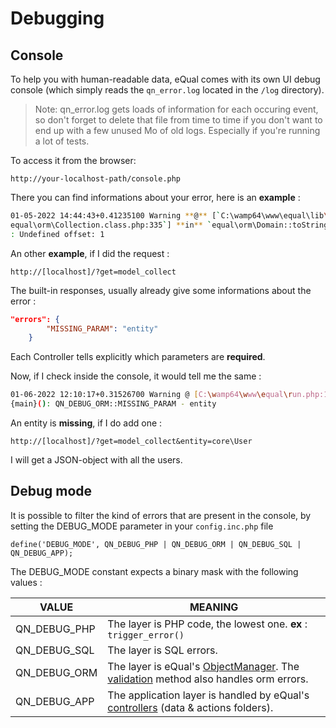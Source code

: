 # Debugging



## Console
To help you with human-readable data, eQual comes with its own  UI debug console (which simply reads the `qn_error.log` located  in the `/log` directory).

> Note: qn_error.log gets loads of information for each occuring event, so don't forget to delete that file from time to time if you don't want to end up with a few unused Mo of old logs. Especially if you're running a lot of tests.

To access it from the browser:

```url
http://your-localhost-path/console.php
```


There you can find informations about your error, here is an **example** :

```bash
01-05-2022 14:44:43+0.41235100 Warning **@** [`C:\wamp64\www\equal\lib\
equal\orm\Collection.class.php:335`] **in** `equal\orm\Domain::toString()`
: Undefined offset: 1
```



An other **example**, if I did the request :

```
http://[localhost]/?get=model_collect
```

The built-in responses, usually already give some informations about the error :

```json
"errors": {
        "MISSING_PARAM": "entity"
    }
```

Each Controller tells explicitly which parameters are **required**.



Now, if I check inside the console, it would tell me the same :

```bash
01-06-2022 12:10:17+0.31526700 Warning @ [C:\wamp64\www\equal\run.php:185] in 
{main}(): QN_DEBUG_ORM::MISSING_PARAM - entity
```

An entity is **missing**, if I do add one :

```
http://[localhost]/?get=model_collect&entity=core\User
```

I will get a JSON-object with all the users. 


## Debug mode

It is possible to filter the kind of errors that are present in the console, by setting the DEBUG_MODE parameter in your `config.inc.php` file

```
define('DEBUG_MODE', QN_DEBUG_PHP | QN_DEBUG_ORM | QN_DEBUG_SQL | QN_DEBUG_APP);
```

The DEBUG_MODE constant expects a binary mask with the following values : 

|**VALUE**|**MEANING**|
|-|-|
|QN_DEBUG_PHP|The layer is PHP code, the lowest one. **ex** : `trigger_error()`|
|QN_DEBUG_SQL|The layer is SQL errors.|
|QN_DEBUG_ORM|The layer is eQual's [ObjectManager](../architecture-concepts/orm.md). The [validation](./validation.md) method also handles orm errors.|
|QN_DEBUG_APP|The application layer is handled by eQual's [controllers](./controllers.md) (data & actions folders).|

